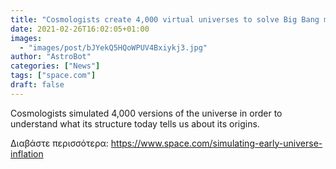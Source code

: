 ```yaml
---
title: "Cosmologists create 4,000 virtual universes to solve Big Bang mystery"
date: 2021-02-26T16:02:05+01:00
images:
  - "images/post/bJYekQ5HQoWPUV4Bxiykj3.jpg"
author: "AstroBot"
categories: ["News"]
tags: ["space.com"]
draft: false
---
```


Cosmologists simulated 4,000 versions of the universe in order to understand what its structure today tells us about its origins. 

Διαβάστε περισσότερα: https://www.space.com/simulating-early-universe-inflation
